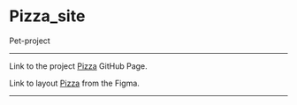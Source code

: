 # Pizza_site
Pet-project

***
Link to the project [Pizza](https://yana-shcherbyna.github.io/Kettles/) GitHub Page.

Link to layout [Pizza]([https://www.figma.com/file/aQrySU5GdhjipMNWOBwa9v/Task?node-id=16%3A141&mode=dev](https://www.figma.com/community/file/1184172142545790709)https://www.figma.com/community/file/1184172142545790709) from the Figma.
***
